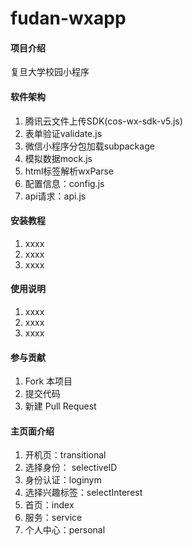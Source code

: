 # fudan-wxapp

#### 项目介绍
复旦大学校园小程序

#### 软件架构

1. 腾讯云文件上传SDK(cos-wx-sdk-v5.js)
2. 表单验证validate.js
3. 微信小程序分包加载subpackage
4. 模拟数据mock.js
5. html标签解析wxParse
6. 配置信息：config.js
7. api请求：api.js

#### 安装教程

1. xxxx
2. xxxx
3. xxxx

#### 使用说明

1. xxxx
2. xxxx
3. xxxx

#### 参与贡献

1. Fork 本项目
2. 提交代码
3. 新建 Pull Request

#### 主页面介绍

1. 开机页：transitional
2. 选择身份： selectiveID
3. 身份认证：loginym
4. 选择兴趣标签：selectInterest
5. 首页：index
6. 服务：service
7. 个人中心：personal